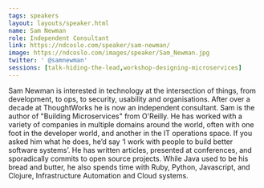 ```yaml
---
tags: speakers
layout: layouts/speaker.html
name: Sam Newman
role: Independent Consultant
link: https://ndcoslo.com/speaker/sam-newman/
image: https://ndcoslo.com/images/speaker/Sam_Newman.jpg
twitter: ' @samnewman'
sessions: [talk-hiding-the-lead,workshop-designing-microservices]
---
```

Sam Newman is interested in technology at the intersection of things, from development, to ops, to security, usability and organisations. After over a decade at ThoughtWorks he is now an independent consultant. Sam is the author of "Building Microservices" from O'Reilly. He has worked with a variety of companies in multiple domains around the world, often with one foot in the developer world, and another in the IT operations space. If you asked him what he does, he’d say ‘I work with people to build better software systems’. He has written articles, presented at conferences, and sporadically commits to open source projects. While Java used to be his bread and butter, he also spends time with Ruby, Python, Javascript, and Clojure, Infrastructure Automation and Cloud systems.